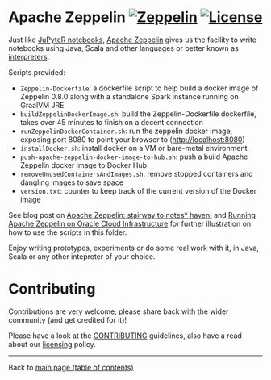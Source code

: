 # Apache Zeppelin [![Zeppelin](https://img.shields.io/docker/pulls/neomatrix369/zeppelin.svg)](https://hub.docker.com/r/neomatrix369/zeppelin) [![License](https://img.shields.io/badge/License-Apache%202.0-blue.svg)](https://opensource.org/licenses/Apache-2.0)

Just like [JuPyteR notebooks](https://jupyter.org/), [Apache Zeppelin](http://zeppelin.apache.org/) gives us the facility to write notebooks using Java, Scala and other languages or better known as [interpreters](http://zeppelin.apache.org/docs/0.8.0/usage/interpreter/overview.html).

Scripts provided:

- `Zeppelin-Dockerfile`: a dockerfile script to help build a docker image of Zeppelin 0.8.0 along with a standalone Spark instance running on GraalVM JRE
- `buildZeppelinDockerImage.sh`: build the Zeppelin-Dockerfile dockerfile, takes over 45 minutes to finish on a decent connection
- `runZeppelinDockerContainer.sh`: run the zeppelin docker image, exposing port 8080 to point your browser to ([http://localhost:8080](http://localhost:8080))
- `installDocker.sh`: install docker on a VM or bare-metal environment
- `push-apache-zeppelin-docker-image-to-hub.sh`: push a build Apache Zeppelin docker image to Docker Hub
- `removeUnusedContainersAndImages.sh`: remove stopped containers and dangling images to save space
- `version.txt`: counter to keep track of the current version of the Docker image

See blog post on [Apache Zeppelin: stairway to notes* haven!](https://www.javaadvent.com/2018/12/apache-zeppelin-stairway-to-notes-haven.html) and [Running Apache Zeppelin on Oracle Cloud Infrastructure](https://medium.com/@neomatrix369/running-apache-zeppelin-on-oracle-cloud-infrastructure-b0aecc79597a) for further illustration on how to use the scripts in this folder.

Enjoy writing prototypes, experiments or do some real work with it, in Java, Scala or any other intepreter of your choice.

# Contributing

Contributions are very welcome, please share back with the wider community (and get credited for it)!

Please have a look at the [CONTRIBUTING](../../CONTRIBUTING.md) guidelines, also have a read about our [licensing](../../LICENSE.md) policy.

---

Back to [main page (table of contents)](../../README.md)